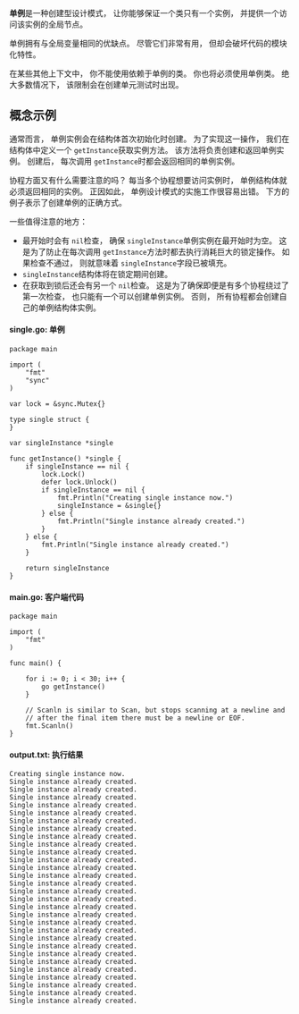 **单例**是一种创建型设计模式， 让你能够保证一个类只有一个实例， 并提供一个访问该实例的全局节点。

单例拥有与全局变量相同的优缺点。 尽管它们非常有用， 但却会破坏代码的模块化特性。

在某些其他上下文中， 你不能使用依赖于单例的类。 你也将必须使用单例类。 绝大多数情况下， 该限制会在创建单元测试时出现。



## 概念示例

通常而言， 单例实例会在结构体首次初始化时创建。 为了实现这一操作， 我们在结构体中定义一个 `get­Instance`获取实例方法。 该方法将负责创建和返回单例实例。 创建后， 每次调用 `get­Instance`时都会返回相同的单例实例。

协程方面又有什么需要注意的吗？ 每当多个协程想要访问实例时， 单例结构体就必须返回相同的实例。 正因如此， 单例设计模式的实施工作很容易出错。 下方的例子表示了创建单例的正确方式。

一些值得注意的地方：

- 最开始时会有 `nil`检查， 确保 `single­Instance`单例实例在最开始时为空。 这是为了防止在每次调用 `get­Instance`方法时都去执行消耗巨大的锁定操作。 如果检查不通过， 则就意味着 `single­Instance`字段已被填充。
- `single­Instance`结构体将在锁定期间创建。
- 在获取到锁后还会有另一个 `nil`检查。 这是为了确保即便是有多个协程绕过了第一次检查， 也只能有一个可以创建单例实例。 否则， 所有协程都会创建自己的单例结构体实例。

####  **single.go:** 单例

```
package main

import (
    "fmt"
    "sync"
)

var lock = &sync.Mutex{}

type single struct {
}

var singleInstance *single

func getInstance() *single {
    if singleInstance == nil {
        lock.Lock()
        defer lock.Unlock()
        if singleInstance == nil {
            fmt.Println("Creating single instance now.")
            singleInstance = &single{}
        } else {
            fmt.Println("Single instance already created.")
        }
    } else {
        fmt.Println("Single instance already created.")
    }

    return singleInstance
}
```

####  **main.go:** 客户端代码

```
package main

import (
    "fmt"
)

func main() {

    for i := 0; i < 30; i++ {
        go getInstance()
    }

    // Scanln is similar to Scan, but stops scanning at a newline and
    // after the final item there must be a newline or EOF.
    fmt.Scanln()
}
```

####  **output.txt:** 执行结果

```
Creating single instance now.
Single instance already created.
Single instance already created.
Single instance already created.
Single instance already created.
Single instance already created.
Single instance already created.
Single instance already created.
Single instance already created.
Single instance already created.
Single instance already created.
Single instance already created.
Single instance already created.
Single instance already created.
Single instance already created.
Single instance already created.
Single instance already created.
Single instance already created.
Single instance already created.
Single instance already created.
Single instance already created.
Single instance already created.
Single instance already created.
Single instance already created.
Single instance already created.
Single instance already created.
Single instance already created.
Single instance already created.
Single instance already created.
Single instance already created.
```